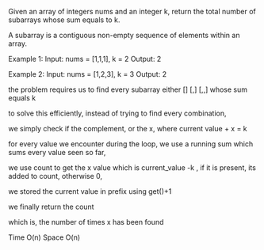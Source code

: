 Given an array of integers nums and an integer k, return the total number of subarrays whose sum equals to k.

A subarray is a contiguous non-empty sequence of elements within an array.

Example 1:
Input: nums = [1,1,1], k = 2
Output: 2

Example 2:
Input: nums = [1,2,3], k = 3
Output: 2

the problem requires us to find every subarray either [] [,] [,,]
whose sum equals k

to solve this efficiently,
instead of trying to find every combination,

we simply check if the complement, or the x,
where current value + x = k

for every value we encounter during the loop,
we use a running sum which sums every value seen so far,

we use count to get the x value which is current_value -k ,
if it is present, its added to count, otherwise 0,

we stored the current value in prefix using get()+1

we finally return the count

which is, the number of times x has been found

Time O(n)
Space O(n)
